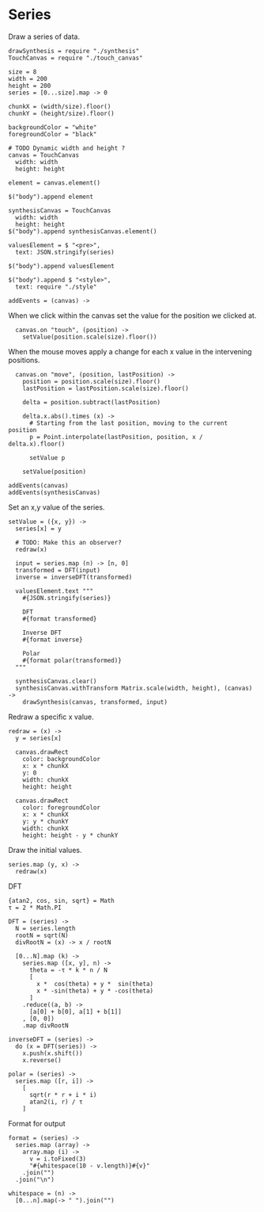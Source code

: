 Series
======

Draw a series of data.

    drawSynthesis = require "./synthesis"
    TouchCanvas = require "./touch_canvas"

    size = 8
    width = 200
    height = 200
    series = [0...size].map -> 0

    chunkX = (width/size).floor()
    chunkY = (height/size).floor()

    backgroundColor = "white"
    foregroundColor = "black"

    # TODO Dynamic width and height ?
    canvas = TouchCanvas
      width: width
      height: height

    element = canvas.element()

    $("body").append element

    synthesisCanvas = TouchCanvas
      width: width
      height: height
    $("body").append synthesisCanvas.element()

    valuesElement = $ "<pre>",
      text: JSON.stringify(series)

    $("body").append valuesElement

    $("body").append $ "<style>",
      text: require "./style"
      
    addEvents = (canvas) ->

When we click within the canvas set the value for the position we clicked at.

      canvas.on "touch", (position) ->
        setValue(position.scale(size).floor())

When the mouse moves apply a change for each x value in the intervening positions.

      canvas.on "move", (position, lastPosition) ->
        position = position.scale(size).floor()
        lastPosition = lastPosition.scale(size).floor()
  
        delta = position.subtract(lastPosition)
  
        delta.x.abs().times (x) ->
          # Starting from the last position, moving to the current position
          p = Point.interpolate(lastPosition, position, x / delta.x).floor()
  
          setValue p
  
        setValue(position)

    addEvents(canvas)
    addEvents(synthesisCanvas)

Set an x,y value of the series.

    setValue = ({x, y}) ->
      series[x] = y

      # TODO: Make this an observer?
      redraw(x)

      input = series.map (n) -> [n, 0]
      transformed = DFT(input)
      inverse = inverseDFT(transformed)

      valuesElement.text """
        #{JSON.stringify(series)}

        DFT
        #{format transformed}

        Inverse DFT
        #{format inverse}

        Polar
        #{format polar(transformed)}
      """

      synthesisCanvas.clear()
      synthesisCanvas.withTransform Matrix.scale(width, height), (canvas) ->
        drawSynthesis(canvas, transformed, input)

Redraw a specific x value.

    redraw = (x) ->
      y = series[x]

      canvas.drawRect
        color: backgroundColor
        x: x * chunkX
        y: 0
        width: chunkX
        height: height

      canvas.drawRect
        color: foregroundColor
        x: x * chunkX
        y: y * chunkY
        width: chunkX
        height: height - y * chunkY

Draw the initial values.

    series.map (y, x) ->
      redraw(x)

DFT

    {atan2, cos, sin, sqrt} = Math
    τ = 2 * Math.PI

    DFT = (series) ->
      N = series.length
      rootN = sqrt(N)
      divRootN = (x) -> x / rootN

      [0...N].map (k) ->
        series.map ([x, y], n) ->
          theta = -τ * k * n / N
          [
            x *  cos(theta) + y *  sin(theta)
            x * -sin(theta) + y * -cos(theta)
          ]
        .reduce((a, b) ->
          [a[0] + b[0], a[1] + b[1]]
        , [0, 0])
        .map divRootN

    inverseDFT = (series) ->
      do (x = DFT(series)) ->
        x.push(x.shift())
        x.reverse()

    polar = (series) ->
      series.map ([r, i]) ->
        [
          sqrt(r * r + i * i)
          atan2(i, r) / τ
        ]

Format for output

    format = (series) ->
      series.map (array) ->
        array.map (i) ->
          v = i.toFixed(3)
          "#{whitespace(10 - v.length)}#{v}"
        .join("")
      .join("\n")

    whitespace = (n) ->
      [0...n].map(-> " ").join("")
